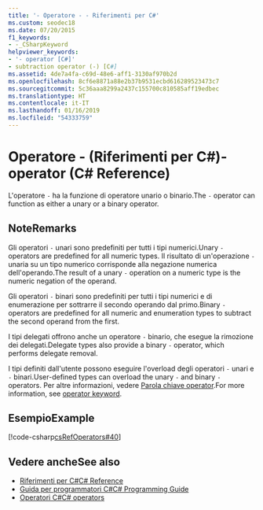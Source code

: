 ```yaml
---
title: '- Operatore - - Riferimenti per C#'
ms.custom: seodec18
ms.date: 07/20/2015
f1_keywords:
- -_CSharpKeyword
helpviewer_keywords:
- '- operator [C#]'
- subtraction operator (-) [C#]
ms.assetid: 4de7a4fa-c69d-48e6-aff1-3130af970b2d
ms.openlocfilehash: 8cf6e8871a88e2b37b9531ecbd616289523473c7
ms.sourcegitcommit: 5c36aaa8299a2437c155700c810585aff19edbec
ms.translationtype: HT
ms.contentlocale: it-IT
ms.lasthandoff: 01/16/2019
ms.locfileid: "54333759"
---
```

# <a name="--operator-c-reference"></a><span data-ttu-id="4f00c-102">Operatore - (Riferimenti per C#)</span><span class="sxs-lookup"><span data-stu-id="4f00c-102">- operator (C# Reference)</span></span>

<span data-ttu-id="4f00c-103">L'operatore `-` ha la funzione di operatore unario o binario.</span><span class="sxs-lookup"><span data-stu-id="4f00c-103">The `-` operator can function as either a unary or a binary operator.</span></span>

## <a name="remarks"></a><span data-ttu-id="4f00c-104">Note</span><span class="sxs-lookup"><span data-stu-id="4f00c-104">Remarks</span></span>

<span data-ttu-id="4f00c-105">Gli operatori `-` unari sono predefiniti per tutti i tipi numerici.</span><span class="sxs-lookup"><span data-stu-id="4f00c-105">Unary `-` operators are predefined for all numeric types.</span></span> <span data-ttu-id="4f00c-106">Il risultato di un'operazione `-` unaria su un tipo numerico corrisponde alla negazione numerica dell'operando.</span><span class="sxs-lookup"><span data-stu-id="4f00c-106">The result of a unary `-` operation on a numeric type is the numeric negation of the operand.</span></span>

<span data-ttu-id="4f00c-107">Gli operatori `-` binari sono predefiniti per tutti i tipi numerici e di enumerazione per sottrarre il secondo operando dal primo.</span><span class="sxs-lookup"><span data-stu-id="4f00c-107">Binary `-` operators are predefined for all numeric and enumeration types to subtract the second operand from the first.</span></span>

<span data-ttu-id="4f00c-108">I tipi delegati offrono anche un operatore `-` binario, che esegue la rimozione dei delegati.</span><span class="sxs-lookup"><span data-stu-id="4f00c-108">Delegate types also provide a binary `-` operator, which performs delegate removal.</span></span>

<span data-ttu-id="4f00c-109">I tipi definiti dall'utente possono eseguire l'overload degli operatori `-` unari e `-` binari.</span><span class="sxs-lookup"><span data-stu-id="4f00c-109">User-defined types can overload the unary `-` and binary `-` operators.</span></span> <span data-ttu-id="4f00c-110">Per altre informazioni, vedere [Parola chiave operator](../keywords/operator.md).</span><span class="sxs-lookup"><span data-stu-id="4f00c-110">For more information, see [operator keyword](../keywords/operator.md).</span></span>

## <a name="example"></a><span data-ttu-id="4f00c-111">Esempio</span><span class="sxs-lookup"><span data-stu-id="4f00c-111">Example</span></span>

[!code-csharp[csRefOperators#40](~/samples/snippets/csharp/VS_Snippets_VBCSharp/csrefOperators/CS/csrefOperators.cs#40)]

## <a name="see-also"></a><span data-ttu-id="4f00c-112">Vedere anche</span><span class="sxs-lookup"><span data-stu-id="4f00c-112">See also</span></span>

- [<span data-ttu-id="4f00c-113">Riferimenti per C#</span><span class="sxs-lookup"><span data-stu-id="4f00c-113">C# Reference</span></span>](../index.md)
- [<span data-ttu-id="4f00c-114">Guida per programmatori C#</span><span class="sxs-lookup"><span data-stu-id="4f00c-114">C# Programming Guide</span></span>](../../programming-guide/index.md)
- [<span data-ttu-id="4f00c-115">Operatori C#</span><span class="sxs-lookup"><span data-stu-id="4f00c-115">C# operators</span></span>](index.md)